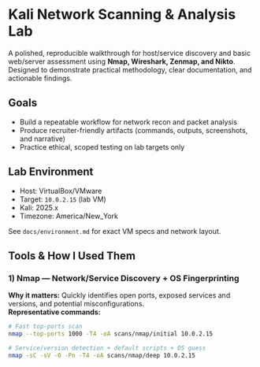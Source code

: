 # Kali Network Scanning & Analysis Lab

A polished, reproducible walkthrough for host/service discovery and basic web/server assessment using **Nmap, Wireshark, Zenmap, and Nikto**. Designed to demonstrate practical methodology, clear documentation, and actionable findings.

## Goals
- Build a repeatable workflow for network recon and packet analysis
- Produce recruiter-friendly artifacts (commands, outputs, screenshots, and narrative)
- Practice ethical, scoped testing on lab targets only

## Lab Environment
- Host: VirtualBox/VMware
- Target: `10.0.2.15` (lab VM)
- Kali: 2025.x
- Timezone: America/New_York

See `docs/environment.md` for exact VM specs and network layout.

## Tools & How I Used Them

### 1) Nmap — Network/Service Discovery + OS Fingerprinting
**Why it matters:** Quickly identifies open ports, exposed services and versions, and potential misconfigurations.  
**Representative commands:**
```bash
# Fast top-ports scan
nmap --top-ports 1000 -T4 -oA scans/nmap/initial 10.0.2.15

# Service/version detection + default scripts + OS guess
nmap -sC -sV -O -Pn -T4 -oA scans/nmap/deep 10.0.2.15
